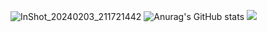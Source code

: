 ![InShot_20240203_211721442](https://github.com/Hasanshaban/Hasanshaban/assets/158549895/118249bb-19ed-4728-87ac-e72ccb62c95a)
![Anurag's GitHub stats](https://github-readme-stats.vercel.app/api?username=Hasanshaban&show_icons=true&theme=dark)
<img src="https://img.shields.io/badge/left-right-f39f37"/>


